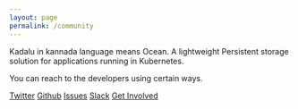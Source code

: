```yaml
---
layout: page
permalink: /community
---
```


Kadalu in kannada language means Ocean. A lightweight Persistent
storage solution for applications running in Kubernetes.

You can reach to the developers using certain ways.

<div class="text-3xl my-20">
<a class="mr-2 inline-block" href="https://twitter.com/kadaluproject"><i class="fab fa-twitter pr-2 text-3xl"></i>Twitter</a>
<a class="mr-2 inline-block" href="https://github.com/kadalu/kadalu"><i class="fab fa-github pr-2"></i>Github</a>
<a class="mr-2 inline-block" href="https://github.com/kadalu/kadalu/issues"><i class="fas fa-bug pr-2"></i>Issues</a>
<a class="mr-2 inline-block" href="https://kadalu.slack.com"><i class="fab fa-slack pr-2"></i>Slack</a>
<a class="mr-2 inline-block" href="/docs/get-involved"><i class="fas fa-users pr-2"></i>Get Involved</a>
</div>
